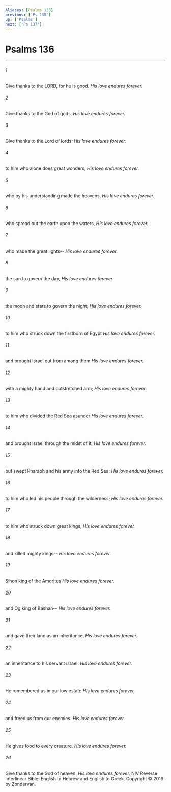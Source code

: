 ```yaml
---
Aliases: [Psalms 136]
previous: ['Ps 135']
up: ['Psalms']
next: ['Ps 137']
---
```

# Psalms 136

***


###### 1 
Give thanks to the LORD, for he is good. _His love endures forever._ 

###### 2 
Give thanks to the God of gods. _His love endures forever._ 

###### 3 
Give thanks to the Lord of lords: _His love endures forever._ 

###### 4 
to him who alone does great wonders, _His love endures forever._ 

###### 5 
who by his understanding made the heavens, _His love endures forever._ 

###### 6 
who spread out the earth upon the waters, _His love endures forever._ 

###### 7 
who made the great lights-- _His love endures forever._ 

###### 8 
the sun to govern the day, _His love endures forever._ 

###### 9 
the moon and stars to govern the night; _His love endures forever._ 

###### 10 
to him who struck down the firstborn of Egypt _His love endures forever._ 

###### 11 
and brought Israel out from among them _His love endures forever._ 

###### 12 
with a mighty hand and outstretched arm; _His love endures forever._ 

###### 13 
to him who divided the Red Sea asunder _His love endures forever._ 

###### 14 
and brought Israel through the midst of it, _His love endures forever._ 

###### 15 
but swept Pharaoh and his army into the Red Sea; _His love endures forever._ 

###### 16 
to him who led his people through the wilderness; _His love endures forever._ 

###### 17 
to him who struck down great kings, _His love endures forever._ 

###### 18 
and killed mighty kings-- _His love endures forever._ 

###### 19 
Sihon king of the Amorites _His love endures forever._ 

###### 20 
and Og king of Bashan-- _His love endures forever._ 

###### 21 
and gave their land as an inheritance, _His love endures forever._ 

###### 22 
an inheritance to his servant Israel. _His love endures forever._ 

###### 23 
He remembered us in our low estate _His love endures forever._ 

###### 24 
and freed us from our enemies. _His love endures forever._ 

###### 25 
He gives food to every creature. _His love endures forever._ 

###### 26 
Give thanks to the God of heaven. _His love endures forever._ NIV Reverse Interlinear Bible: English to Hebrew and English to Greek. Copyright © 2019 by Zondervan.
